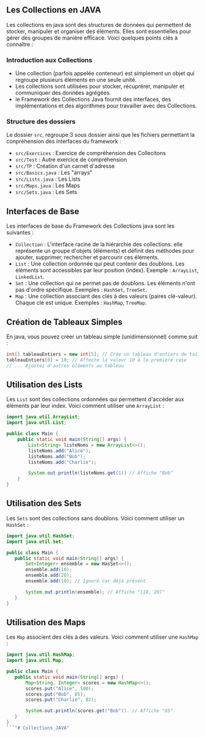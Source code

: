 ## Les Collections en JAVA

Les collections en java sont des structures de données qui permettent de stocker, manipuler et organiser des éléments. Elles sont essentielles pour gérer des groupes de manière efficace. Voici quelques points clés à connaître :

### Introduction aux Collections

- Une collection (parfois appelée conteneur) est simplement un objet qui regroupe plusieurs éléments en une seule unité.
- Les collections sont utilisées pour stocker, récuprérer, manipuler et communiquer des données agrégées.
- le Framework des Collections Java fournit des interfaces, des implémentations et des algorithmes pour travailler avec des Collections.

### Structure des dossiers

Le dossier `src`, regroupe 3 sous dossier ainsi que les fichiers permettant la conpréhension des interfaces du framework :

- `src/Exercices` : Exercice de compréhension des Collecitons
- `src/Test` : Autre exercice de compréhension
- `src/TP` : Création d'un carnet d'adresse
- `src/Basics.java` : Les "arrays"
- `src/Lists.java` : Les Lists
- `src/Maps.java` : Les Maps
- `src/Sets.java` : Les Sets

## Interfaces de Base

Les interfaces de base du Framework des Collections java sont les suivantes :

- `Collection` : L'interface racine de la hiérarchie des collections. elle représente un groupe d'objets (éléments) et définit des méthodes pour ajouter, supprimer, rechercher et parcourir ces éléments.
- `List` : Une collection ordonnée qui peut contenir des doublons. Les éléments sont accessibles par leur position (index). Exemple : `ArrayList`, `LinkedList`.
- `Set` : Une collection qui ne permet pas de doublons. Les éléments n'ont pas d'ordre spécifique. Exemples : `HashSet`, `TreeSet`.
- `Map` : Une collection associant des clés à des valeurs (paires clé-valeur). Chaque clé est unique. Exemples : `HashMap`, `TreeMap`.

## Création de Tableaux Simples

En java, vous pouvez créer un tableau simple (unidimensionnel) comme suit :

```java
int[] tableauEntiers = new int[5]; // Crée un tableau d'entiers de taille 5
tableauEntiers[0] = 10; // Affecte la valeur 10 à la première case
// ... Ajoutez d'autres éléments au tableau
```

## Utilisation des Lists

Les `List` sont des collections ordonnées qui permettent d'accéder aux éléments par leur index. Voici comment utiliser une `ArrayList` :

```java
import java.util.ArrayList;
import java.util.List;

public class Main {
    public static void main(String[] args) {
        List<String> listeNoms = new ArrayList<>();
        listeNoms.add("Alice");
        listeNoms.add("Bob");
        listeNoms.add("Charlie");

        System.out.println(listeNoms.get(1)) // Affiche "Bob"
    }
}
```

## Utilisation des Sets

 Les `Sets` sont des collections sans doublons. Voici comment utiliser un `HashSet` :

 ```java
 import java.util.HashSet;
 import java.util.Set;

 public class Main {
    public static void main(String[] args) {
        Set<Integer> ensemble = new HasSet<>();
        ensemble.add(10);
        ensemble.add(20);
        ensemble.add(10); // Ignoré car déjà présent

        System.out.println(ensemble); // Affiche "[10, 20]"
    }
 }
 ```

 ## Utilisation des Maps

 Les `Map` associent des clés à des valeurs. Voici comment utiliser une `HashMap` :

 ```java
 import java.util.HashMap;
 import java.util.Map;

 public class Main {
    public static void main(String[] args) {
        Map<String, Integer> scores = new HashMap<>();
        scores.put("Alice", 100);
        scores.put("Bob", 85);
        scores.put("Charlie", 82);

        System.out.println(scores.get("Bob")). // Affiche "85"
    }
 }
 ```"# Collections_JAVA" 
